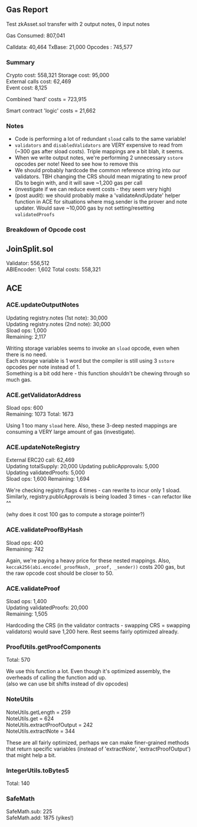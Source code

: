 ## Gas Report  

Test zkAsset.sol transfer with 2 output notes, 0 input notes

Gas Consumed: 807,041  

Calldata: 40,464 
TxBase: 21,000 
Opcodes : 745,577  


### Summary  

Crypto cost: 558,321
Storage cost: 95,000  
External calls cost: 62,469    
Event cost: 8,125  

Combined 'hard' costs = 723,915

Smart contract 'logic' costs = 21,662

### Notes  

* Code is performing a lot of redundant `sload` calls to the same variable!  
* `validators` and `disabledValidators` are VERY expensive to read from (~300 gas after sload costs). Triple mappings are a bit blah, it seems.  
* When we write output notes, we're performing 2 unnecessary `sstore` opcodes per note! Need to see how to remove this  
* We should probably hardcode the common reference string into our validators. TBH changing the CRS should mean migrating to new proof IDs to begin with, and it will save ~1,200 gas per call
* (investigate if we can reduce event costs - they seem very high)  
* (post audit): we should probably make a 'validateAndUpdate' helper function in ACE for situations where msg.sender is the prover and note updater. Would save ~10,000 gas by not setting/resetting `validatedProofs`


### Breakdown of Opcode cost

## JoinSplit.sol  

Validator: 556,512  
ABIEncoder: 1,602
Total costs: 558,321

## ACE

### ACE.updateOutputNotes  

Updating registry.notes (1st note): 30,000  
Updating registry.notes (2nd note): 30,000  
Sload ops: 1,000  
Remaining: 2,117

Writing storage variables seems to invoke an `sload` opcode, even when there is no need.  
Each storage variable is 1 word but the compiler is still using 3 `sstore` opcodes per note instead of 1.  
Something is a bit odd here - this function shouldn't be chewing through so much gas.

### ACE.getValidatorAddress  

Sload ops: 600  
Remaining: 1073
Total: 1673  

Using 1 too many `sload` here. Also, these 3-deep nested mappings are consuming a VERY large amount of gas (investigate).  

### ACE.updateNoteRegistry  

External ERC20 call: 62,469  
Updating totalSupply: 20,000
Updating publicApprovals: 5,000  
Updating validatedProofs: 5,000  
Sload ops: 1,600
Remaining: 1,694  

We're checking registry.flags 4 times - can rewrite to incur only 1 sload.  
Similarly, registry.publicApprovals is being loaded 3 times - can refactor like ^^  

(why does it cost 100 gas to compute a storage pointer?)

### ACE.validateProofByHash  

Sload ops: 400  
Remaining: 742  

Again, we're paying a heavy price for these nested mappings. Also, `keccak256(abi.encode(_proofHash, _proof, _sender))` costs 200 gas, but the raw opcode cost should be closer to 50.  

### ACE.validateProof  

Sload ops: 1,400  
Updating validatedProofs: 20,000  
Remaining: 1,505  

Hardcoding the CRS (in the validator contracts - swapping CRS = swapping validators) would save 1,200 here. Rest seems fairly optimized already.

### ProofUtils.getProofComponents  

Total: 570  

We use this function a lot. Even though it's optimized assembly, the overheads of calling the function add up.  
(also we can use bit shifts instead of div opcodes)  

### NoteUtils  

NoteUtils.getLength = 259  
NoteUtils.get = 624  
NoteUtils.extractProofOutput = 242  
NoteUtils.extractNote = 344  

These are all fairly optimized, perhaps we can make finer-grained methods that return specific variables (instead of 'extractNote', 'extractProofOutput') that might help a bit.  

### IntegerUtils.toBytes5  

Total: 140

### SafeMath  

SafeMath.sub: 225  
SafeMath.add: 1875 (yikes!)
